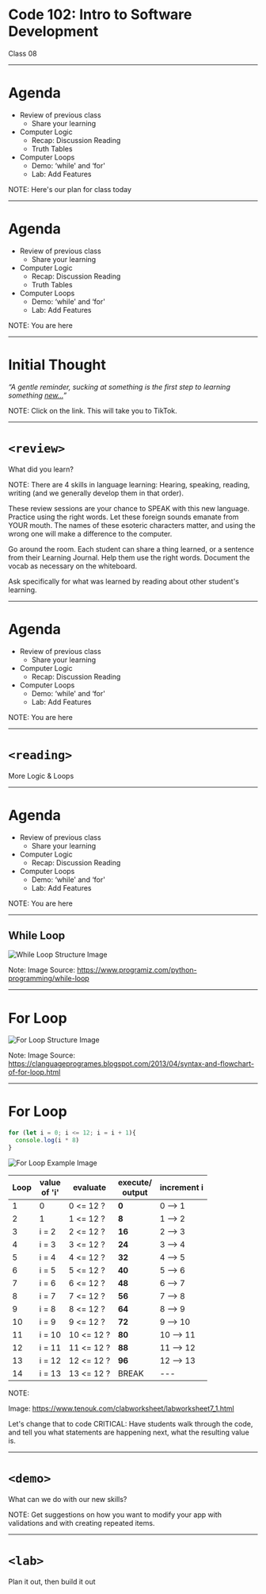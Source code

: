 <!-- SLIDE 0 -->
<!-- .element class="main-title" -->

# Code 102: Intro to Software Development

Class 08

---

<!-- SLIDE 1 -->
<!-- .element class="title-and-subtitle" -->

# Agenda

- Review of previous class
  - Share your learning
- Computer Logic
  - Recap: Discussion Reading
  - Truth Tables
- Computer Loops
  - Demo: ‘while' and ‘for'
  - Lab: Add Features

NOTE:
Here's our plan for class today

---

<!-- SLIDE 2 -->
<!-- .element class="title-and-subtitle" -->

# Agenda

- Review of previous class <!-- .element class="highlight" -->
  - Share your learning
- Computer Logic
  - Recap: Discussion Reading
  - Truth Tables
- Computer Loops
  - Demo: ‘while' and ‘for'
  - Lab: Add Features

NOTE:
You are here

---

<!-- SLIDE 3 -->
<!-- .element class="title-and-subtitle" -->

# Initial Thought <!-- .element class="highlight" -->

*“A gentle reminder, sucking at something is the first step to learning something [new…](https://www.tiktok.com/@hebontheweb/video/6944023461283089670)”* <!-- .element class="fragment" data-fragment-index="1" -->

NOTE:
Click on the link. This will take you to TikTok.

---

<!-- SLIDE 4 -->
<!-- .element class="title-and-subtitle" -->

# `<review>` <!-- .element class="highlight" -->

What did you learn?

NOTE:
There are 4 skills in language learning: Hearing, speaking, reading, writing (and we generally develop them in that order).

These review sessions are your chance to SPEAK with this new language. Practice using the right words. Let these foreign sounds emanate from YOUR mouth. The names of these esoteric characters matter, and using the wrong one will make a difference to the computer.

Go around the room. Each student can share a thing learned, or a sentence from their Learning Journal. Help them use the right words. Document the vocab as necessary on the whiteboard.

Ask specifically for what was learned by reading about other student's learning.

---

<!-- SLIDE 5 -->
<!-- .element class="title-and-subtitle" -->

# Agenda

- Review of previous class
  - Share your learning
- Computer Logic <!-- .element class="highlight" -->
  - Recap: Discussion Reading
- Computer Loops
  - Demo: ‘while' and ‘for'
  - Lab: Add Features

NOTE:
You are here

---

<!-- SLIDE 6 -->
<!-- .element class="title-and-subtitle" -->

# `<reading>` <!-- .element class="highlight" -->

More Logic & Loops

---

<!-- SLIDE 7 -->
<!-- .element class="title-and-subtitle" -->

# Agenda

- Review of previous class
  - Share your learning
- Computer Logic
  - Recap: Discussion Reading
- Computer Loops <!-- .element class="highlight" -->
  - Demo: ‘while' and ‘for'
  - Lab: Add Features

NOTE:
You are here

---

<!-- SLIDE 8 -->
<!-- .element class="image-with-title" -->

## While Loop

![While Loop Structure Image](/code-102-guide/curriculum/class-08/slides/assets/8_0.png) <!-- .element height="600" -->

Note:
Image Source: https://www.programiz.com/python-programming/while-loop

---

<!-- SLIDE 9 -->
<!-- .element class="image-with-title" -->

# For Loop

![For Loop Structure Image](/code-102-guide/curriculum/class-08/slides/assets/9_0.png) <!-- .element height="600" -->

Note:
Image Source: https://clanguageprogrames.blogspot.com/2013/04/syntax-and-flowchart-of-for-loop.html

---

<!-- SLIDE 10 -->
<!-- .element class="split-screen" -->

<div>

# For Loop

```javascript
for (let i = 0; i <= 12; i = i + 1){
  console.log(i * 8)
}
```

![For Loop Example Image](/code-102-guide/curriculum/class-08/slides/assets/filled-for-loop-example.png) <!-- .element class="fragment" data-fragment-index="1" style="height: 450px;" -->

</div>  <!-- .element class="medium-text" -->

<div>

| Loop  | value<br>of 'i'   | evaluate    | execute/<br>output | increment i |
| ----- | ----------------  | ----------- | ------------------ | ------------|
| 1 <!-- .element class="fragment" data-fragment-index="3" --> | 0 <!-- .element class="fragment" data-fragment-index="4" --> | 0 <= 12 ? <!-- .element class="fragment" data-fragment-index="5" --> | **0** <!-- .element class="fragment" data-fragment-index="6" --> | 0 --> 1 <!-- .element class="fragment" data-fragment-index="7" --> |
| 2  <!-- .element class="fragment" data-fragment-index="8" -->| 1 <!-- .element class="fragment" data-fragment-index="9" --> | 1 <= 12 ? <!-- .element class="fragment" data-fragment-index="10" --> | **8** <!-- .element class="fragment" data-fragment-index="11" --> | 1 --> 2 <!-- .element class="fragment" data-fragment-index="12" --> |
| 3 <!-- .element class="fragment" data-fragment-index="13" --> | i = 2 <!-- .element class="fragment" data-fragment-index="14" --> | 2 <= 12 ? <!-- .element class="fragment" data-fragment-index="15" --> | **16** <!-- .element class="fragment" data-fragment-index="16" --> | 2 --> 3 <!-- .element class="fragment" data-fragment-index="17" --> |
| 4 <!-- .element class="fragment" data-fragment-index="18" --> | i = 3 <!-- .element class="fragment" data-fragment-index="19" --> | 3 <= 12 ? <!-- .element class="fragment" data-fragment-index="20" --> | **24** <!-- .element class="fragment" data-fragment-index="21" --> | 3 --> 4 <!-- .element class="fragment" data-fragment-index="22" --> |
| 5 <!-- .element class="fragment" data-fragment-index="23" --> | i = 4 <!-- .element class="fragment" data-fragment-index="23" --> | 4 <= 12 ? <!-- .element class="fragment" data-fragment-index="23" --> | **32** <!-- .element class="fragment" data-fragment-index="23" --> | 4 --> 5 <!-- .element class="fragment" data-fragment-index="23" --> |
| 6 <!-- .element class="fragment" data-fragment-index="23" --> | i = 5 <!-- .element class="fragment" data-fragment-index="23" --> | 5 <= 12 ? <!-- .element class="fragment" data-fragment-index="23" --> | **40** <!-- .element class="fragment" data-fragment-index="23" --> | 5 --> 6 <!-- .element class="fragment" data-fragment-index="23" --> |
| 7 <!-- .element class="fragment" data-fragment-index="23" --> | i = 6 <!-- .element class="fragment" data-fragment-index="23" --> | 6 <= 12 ? <!-- .element class="fragment" data-fragment-index="23" --> | **48** <!-- .element class="fragment" data-fragment-index="23" --> | 6 --> 7 <!-- .element class="fragment" data-fragment-index="23" --> |
| 8 <!-- .element class="fragment" data-fragment-index="23" --> | i = 7 <!-- .element class="fragment" data-fragment-index="23" --> | 7 <= 12 ? <!-- .element class="fragment" data-fragment-index="23" --> | **56** <!-- .element class="fragment" data-fragment-index="23" --> | 7 --> 8 <!-- .element class="fragment" data-fragment-index="23" --> |
| 9 <!-- .element class="fragment" data-fragment-index="23" --> | i = 8 <!-- .element class="fragment" data-fragment-index="23" --> | 8 <= 12 ? <!-- .element class="fragment" data-fragment-index="23" --> | **64** <!-- .element class="fragment" data-fragment-index="23" --> | 8 --> 9 <!-- .element class="fragment" data-fragment-index="23" --> |
| 10 <!-- .element class="fragment" data-fragment-index="23" -->  | i = 9 <!-- .element class="fragment" data-fragment-index="23" -->  | 9 <= 12 ? <!-- .element class="fragment" data-fragment-index="23" --> | **72** <!-- .element class="fragment" data-fragment-index="23" --> | 9 --> 10 <!-- .element class="fragment" data-fragment-index="23" --> |
| 11 <!-- .element class="fragment" data-fragment-index="23" --> | i = 10 <!-- .element class="fragment" data-fragment-index="23" --> | 10 <= 12 ? <!-- .element class="fragment" data-fragment-index="23" --> | **80** <!-- .element class="fragment" data-fragment-index="23" --> | 10 --> 11 <!-- .element class="fragment" data-fragment-index="23" --> |
| 12 <!-- .element class="fragment" data-fragment-index="23" --> | i = 11 <!-- .element class="fragment" data-fragment-index="23" --> | 11 <= 12 ? <!-- .element class="fragment" data-fragment-index="23" --> | **88** <!-- .element class="fragment" data-fragment-index="23" --> | 11 --> 12 <!-- .element class="fragment" data-fragment-index="23" -->  |
| 13 <!-- .element class="fragment" data-fragment-index="24" --> | i = 12 <!-- .element class="fragment" data-fragment-index="25" --> | 12 <= 12 ? <!-- .element class="fragment" data-fragment-index="26" --> | **96** <!-- .element class="fragment" data-fragment-index="27" --> | 12 --> 13 <!-- .element class="fragment" data-fragment-index="28" --> |
| 14 <!-- .element class="fragment" data-fragment-index="29" --> | i = 13 <!-- .element class="fragment" data-fragment-index="30" --> | 13 <= 12 ? <!-- .element class="fragment" data-fragment-index="31" --> | BREAK <!-- .element class="fragment" data-fragment-index="32" -->  | --- <!-- .element class="fragment" data-fragment-index="32" --> |

<!-- Copy of the table that will be rendered, remove the backslashes from the increment column 
| Loop  | value<br>of 'i'   | evaluate    | execute/<br>output | increment i |
| ----- | ----------------  | ----------- | ------------------ | ------------|
|  1    | i = 0             | 0 <= 12 ?   | **0**              | 0 --\> 1     |
|  2    | i = 1             | 1 <= 12 ?   | **8**              | 1 --\> 2     |
|  3    | i = 2             | 2 <= 12 ?   | **16**             | 2 --\> 3     |
|  4    | i = 3             | 3 <= 12 ?   | **24**             | 3 --\> 4     |
|  5    | i = 4             | 4 <= 12 ?   | **32**             | 4 --\> 5     |
|  6    | i = 5             | 5 <= 12 ?   | **40**             | 5 --\> 6     |
|  7    | i = 6             | 6 <= 12 ?   | **48**             | 6 --\> 7     |
|  8    | i = 7             | 7 <= 12 ?   | **56**             | 7 --\> 8     |
|  9    | i = 8             | 8 <= 12 ?   | **64**             | 8 --\> 9     |
|  10   | i = 9             | 9 <= 12 ?   | **72**             | 9 --\> 10    |
|  11   | i = 10            | 10 <= 12 ?  | **80**             | 10 --\> 11   |
|  12   | i = 11            | 11 <= 12 ?  | **88**             | 11 --\> 12   |
|  13   | i = 12            | 12 <= 12 ?  | **96**             | 12 --\> 13   |
|  14   | i = 13            | 13 <= 12 ?  | BREAK              | ---         |
-->

<!-- </section> -->

</div> <!-- .element class="medium-text fragment" data-fragment-index="2"-->

NOTE:

Image: https://www.tenouk.com/clabworksheet/labworksheet7_1.html

Let's change that to code
CRITICAL: Have students walk through the code, and tell you what statements are happening next, what the resulting value is.

---

<!-- SLIDE 11 -->
<!-- .element class="title-and-subtitle" -->

# `<demo>` <!-- .element class="highlight" -->

What can we do with our new skills?

NOTE:
Get suggestions on how you want to modify your app with validations and with creating repeated items. 

---

<!-- SLIDE 12 -->
<!-- .element class="title-and-subtitle" -->

# `<lab>` <!-- .element class="highlight" -->

Plan it out, then build it out
